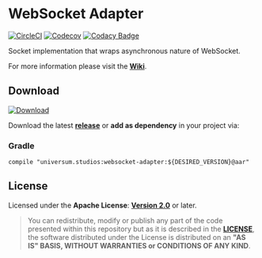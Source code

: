 WebSocket Adapter
===============

[![CircleCI](https://circleci.com/gh/universum-studios/java_websocket_adapter.svg?style=svg)](https://circleci.com/gh/universum-studios/java_websocket_adapter)
[![Codecov](https://codecov.io/gh/universum-studios/java_websocket_adapter/branch/master/graph/badge.svg)](https://codecov.io/gh/universum-studios/java_websocket_adapter)
[![Codacy Badge](https://api.codacy.com/project/badge/Grade/e29a6143d8ed43a395522c176eda318e)](https://www.codacy.com/app/universum-studios/java_websocket_adapter?utm_source=github.com&amp;utm_medium=referral&amp;utm_content=universum-studios/java_websocket_adapter&amp;utm_campaign=Badge_Grade)

Socket implementation that wraps asynchronous nature of WebSocket.

For more information please visit the **[Wiki](https://github.com/universum-studios/java_websocket_adapter/wiki)**.

## Download ##
[ ![Download](https://api.bintray.com/packages/universum-studios/java/universum.studios%3Awebsocket-adapter/images/download.svg) ](https://bintray.com/universum-studios/java/universum.studios%3Awebsocket-adapter/_latestVersion)

Download the latest **[release](https://github.com/universum-studios/java_websocket_adapter/releases "Latest Releases page")** or **add as dependency** in your project via:

### Gradle ###

    compile "universum.studios:websocket-adapter:${DESIRED_VERSION}@aar"

## License ##

Licensed under the **Apache License**: **[Version 2.0](http://www.apache.org/licenses/LICENSE-2.0)** or later.

> You can redistribute, modify or publish any part of the code presented within this repository but as it is described in the [**LICENSE**](https://github.com/universum-studios/java_websocket_adapter/blob/master/LICENSE.md), the software distributed under the License is distributed on an **"AS IS" BASIS, WITHOUT WARRANTIES or CONDITIONS OF ANY KIND**.
